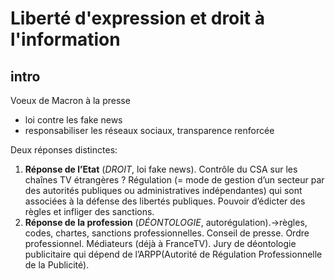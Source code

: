 # Liberté d'expression et droit à l'information



## intro

Voeux de Macron à la presse  
 - loi contre les fake news  
 - responsabiliser les réseaux sociaux, transparence renforcée

Deux réponses distinctes:

1. **Réponse de l’Etat** \(​_DROIT_​, loi fake news\). Contrôle du CSA sur les chaînes TV étrangères ? Régulation \(= mode de gestion d’un secteur par des autorités publiques ou administratives indépendantes\) qui sont associées à la défense des libertés publiques. Pouvoir d’édicter des règles et infliger des sanctions. 
2. **Réponse de la profession** \(​_DÉONTOLOGIE_​, autorégulation\).→règles, codes, chartes, sanctions professionnelles. Conseil de presse. Ordre professionnel. Médiateurs \(déjà à FranceTV\). Jury de déontologie publicitaire qui dépend de l’ARPP\(Autorité de Régulation Professionnelle de la Publicité\).



